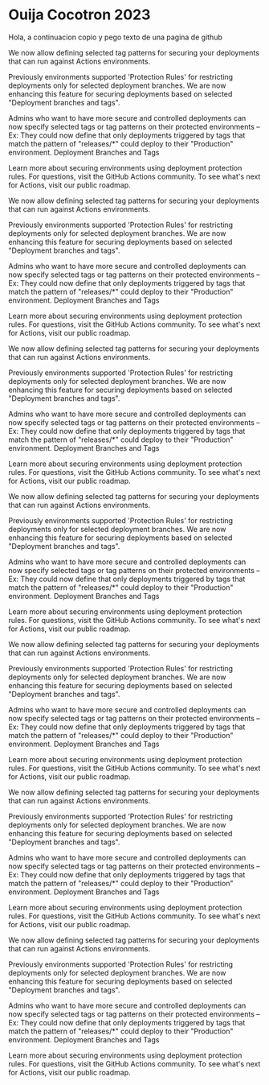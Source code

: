 # Ouija Cocotron 2023

Hola, a continuacion copio y pego texto de una pagina de github



We now allow defining selected tag patterns for securing your deployments that can run against Actions environments.

Previously environments supported 'Protection Rules' for restricting deployments only for selected deployment branches. We are now enhancing this feature for securing deployments based on selected "Deployment branches and tags".

Admins who want to have more secure and controlled deployments can now specify selected tags or tag patterns on their protected environments – Ex: They could now define that only deployments triggered by tags that match the pattern of "releases/*" could deploy to their "Production" environment.
Deployment Branches and Tags

Learn more about securing environments using deployment protection rules.
For questions, visit the GitHub Actions community.
To see what's next for Actions, visit our public roadmap.



We now allow defining selected tag patterns for securing your deployments that can run against Actions environments.

Previously environments supported 'Protection Rules' for restricting deployments only for selected deployment branches. We are now enhancing this feature for securing deployments based on selected "Deployment branches and tags".

Admins who want to have more secure and controlled deployments can now specify selected tags or tag patterns on their protected environments – Ex: They could now define that only deployments triggered by tags that match the pattern of "releases/*" could deploy to their "Production" environment.
Deployment Branches and Tags

Learn more about securing environments using deployment protection rules.
For questions, visit the GitHub Actions community.
To see what's next for Actions, visit our public roadmap.



We now allow defining selected tag patterns for securing your deployments that can run against Actions environments.

Previously environments supported 'Protection Rules' for restricting deployments only for selected deployment branches. We are now enhancing this feature for securing deployments based on selected "Deployment branches and tags".

Admins who want to have more secure and controlled deployments can now specify selected tags or tag patterns on their protected environments – Ex: They could now define that only deployments triggered by tags that match the pattern of "releases/*" could deploy to their "Production" environment.
Deployment Branches and Tags

Learn more about securing environments using deployment protection rules.
For questions, visit the GitHub Actions community.
To see what's next for Actions, visit our public roadmap.



We now allow defining selected tag patterns for securing your deployments that can run against Actions environments.

Previously environments supported 'Protection Rules' for restricting deployments only for selected deployment branches. We are now enhancing this feature for securing deployments based on selected "Deployment branches and tags".

Admins who want to have more secure and controlled deployments can now specify selected tags or tag patterns on their protected environments – Ex: They could now define that only deployments triggered by tags that match the pattern of "releases/*" could deploy to their "Production" environment.
Deployment Branches and Tags

Learn more about securing environments using deployment protection rules.
For questions, visit the GitHub Actions community.
To see what's next for Actions, visit our public roadmap.



We now allow defining selected tag patterns for securing your deployments that can run against Actions environments.

Previously environments supported 'Protection Rules' for restricting deployments only for selected deployment branches. We are now enhancing this feature for securing deployments based on selected "Deployment branches and tags".

Admins who want to have more secure and controlled deployments can now specify selected tags or tag patterns on their protected environments – Ex: They could now define that only deployments triggered by tags that match the pattern of "releases/*" could deploy to their "Production" environment.
Deployment Branches and Tags

Learn more about securing environments using deployment protection rules.
For questions, visit the GitHub Actions community.
To see what's next for Actions, visit our public roadmap.



We now allow defining selected tag patterns for securing your deployments that can run against Actions environments.

Previously environments supported 'Protection Rules' for restricting deployments only for selected deployment branches. We are now enhancing this feature for securing deployments based on selected "Deployment branches and tags".

Admins who want to have more secure and controlled deployments can now specify selected tags or tag patterns on their protected environments – Ex: They could now define that only deployments triggered by tags that match the pattern of "releases/*" could deploy to their "Production" environment.
Deployment Branches and Tags

Learn more about securing environments using deployment protection rules.
For questions, visit the GitHub Actions community.
To see what's next for Actions, visit our public roadmap.



We now allow defining selected tag patterns for securing your deployments that can run against Actions environments.

Previously environments supported 'Protection Rules' for restricting deployments only for selected deployment branches. We are now enhancing this feature for securing deployments based on selected "Deployment branches and tags".

Admins who want to have more secure and controlled deployments can now specify selected tags or tag patterns on their protected environments – Ex: They could now define that only deployments triggered by tags that match the pattern of "releases/*" could deploy to their "Production" environment.
Deployment Branches and Tags

Learn more about securing environments using deployment protection rules.
For questions, visit the GitHub Actions community.
To see what's next for Actions, visit our public roadmap.


